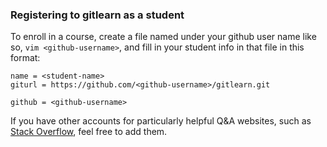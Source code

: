 ### Registering to gitlearn as a student

To enroll in a course, create a file named under your github user name like so,
`vim <github-username>`, and fill in your student info in that file in this format:

```
name = <student-name>
giturl = https://github.com/<github-username>/gitlearn.git

github = <github-username>
```

If you have other accounts for particularly helpful Q&A websites, such as [Stack Overflow](http://stackoverflow.com), feel free to add them.
